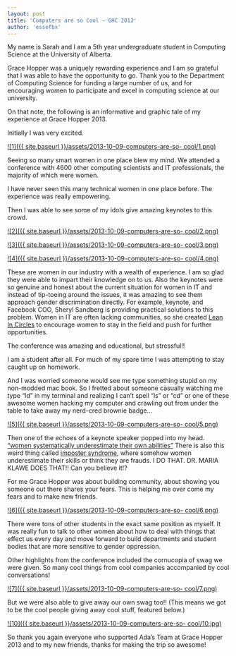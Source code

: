 ```yaml
---
layout: post
title: 'Computers are so Cool – GHC 2013'
author: 'essefbx'
---
```


My name is Sarah and I am a 5th year undergraduate student in Computing
Science at the University of Alberta.

Grace Hopper was a uniquely rewarding experience and I am so grateful that I
was able to have the opportunity to go. Thank you to the Department of
Computing Science for funding a large number of us, and for encouraging women
to participate and excel in computing science at our university.

On that note, the following is an informative and graphic tale of my
experience at Grace Hopper 2013.

Initially I was very excited.

[![1]({{ site.baseurl }}/assets/2013-10-09-computers-are-so-
cool/1.png)](https://adasteam.files.wordpress.com/2013/10/1.png)

Seeing so many smart women in one place blew my mind. We attended a conference
with 4600 other computing scientists and IT professionals, the majority of
which were women.

I have never seen this many technical women in one place before. The
experience was really empowering.

Then I was able to see some of my idols give amazing keynotes to this crowd.

[![2]({{ site.baseurl }}/assets/2013-10-09-computers-are-so-
cool/2.png)](https://adasteam.files.wordpress.com/2013/10/2.png)

[![3]({{ site.baseurl }}/assets/2013-10-09-computers-are-so-
cool/3.png)](https://adasteam.files.wordpress.com/2013/10/3.png)

[![4]({{ site.baseurl }}/assets/2013-10-09-computers-are-so-
cool/4.png)](https://adasteam.files.wordpress.com/2013/10/4.png)

These are women in our industry with a wealth of experience. I am so glad they
were able to impart their knowledge on to us. Also the keynotes were so
genuine and honest about the current situation for women in IT and instead of
tip-toeing around the issues, it was amazing to see them approach gender
discrimination directly. For example, keynote, and Facebook COO, Sheryl
Sandberg is providing practical solutions to this problem. Women in IT are
often lacking communities, so she created [Lean In
Circles](http://leanin.org/circles/) to encourage women to stay in the field
and push for further opportunities.

The conference was amazing and educational, but stressful!!

I am a student after all. For much of my spare time I was attempting to stay
caught up on homework.

And I was worried someone would see me type something stupid on my non-modded
mac book. So I fretted about someone casually watching me type “ld” in my
terminal and realizing I can’t spell “ls” or “cd” or one of these awesome
women hacking my computer and crawling out from under the table to take away
my nerd-cred brownie badge…

[![5]({{ site.baseurl }}/assets/2013-10-09-computers-are-so-
cool/5.png)](https://adasteam.files.wordpress.com/2013/10/5.png)

Then one of the echoes of a keynote speaker popped into my head. [“women
systematically underestimate their own
abilities”](http://dotsub.com/view/5d25b1fc-f846-4060-bb06-faef90283add/viewTranscript/eng)
There is also this weird thing called [imposter
syndrome](http://en.wikipedia.org/wiki/Impostor_syndrome), where somehow women
underestimate their skills or think they are frauds. I DO THAT. DR. MARIA
KLAWE DOES THAT!! Can you believe it!?

For me Grace Hopper was about building community, about showing you someone
out there shares your fears. This is helping me over come my fears and to make
new friends.

[![6]({{ site.baseurl }}/assets/2013-10-09-computers-are-so-
cool/6.png)](https://adasteam.files.wordpress.com/2013/10/6.png)

There were tons of other students in the exact same position as myself. It was
really fun to talk to other women about how to deal with things that effect us
every day and move forward to build departments and student bodies that are
more sensitive to gender oppression.

Other highlights from the conference included the cornucopia of swag we were
given. So many cool things from cool companies accompanied by cool
conversations!

[![7]({{ site.baseurl }}/assets/2013-10-09-computers-are-so-
cool/7.png)](https://adasteam.files.wordpress.com/2013/10/7.png)

But we were also able to give away our own swag too!! (This means we got to be
the cool people giving away cool stuff, featured below.)

[![10]({{ site.baseurl }}/assets/2013-10-09-computers-are-so-
cool/10.jpg)](https://adasteam.files.wordpress.com/2013/10/10.jpg)

So thank you again everyone who supported Ada’s Team at Grace Hopper 2013 and
to my new friends, thanks for making the trip so awesome!


